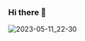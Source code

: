 ### Hi there 👋
![2023-05-11_22-30](https://github.com/paganini-999/paganini-999/assets/133258529/3c1264f6-adc7-4a33-914d-f055580afc76)


